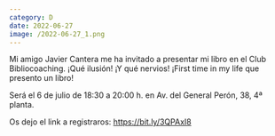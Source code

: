 ```yaml
--- 
category: D 
date: 2022-06-27 
image: /2022-06-27_1.png 
--- 
```


Mi amigo Javier Cantera me ha invitado a presentar mi libro en el Club Bibliocoaching. ¡Qué ilusión! ¡Y qué nervios! ¡First time in my life que presento un libro! 

Será el 6 de julio de 18:30 a 20:00 h. en Av. del General Perón, 38, 4ª planta.

Os dejo el link a registraros: https://bit.ly/3QPAxI8